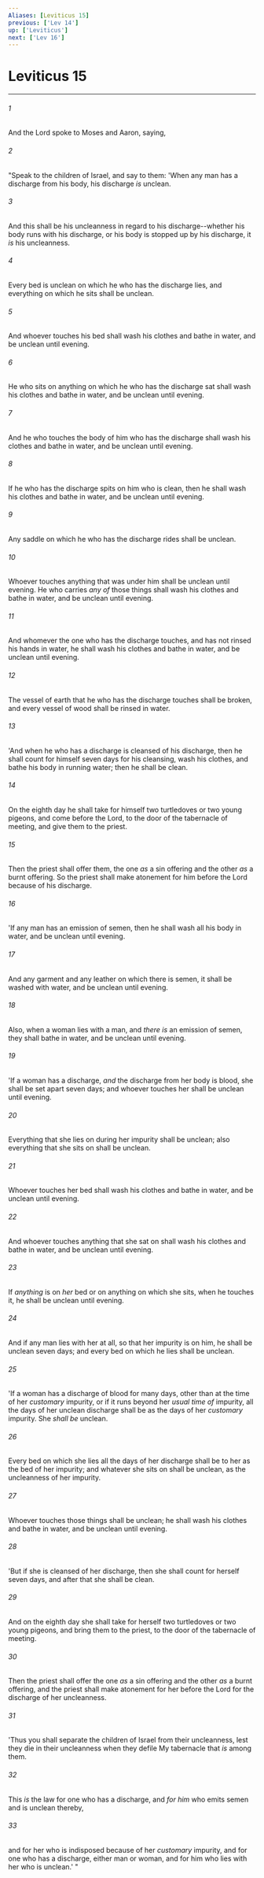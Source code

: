 ```yaml
---
Aliases: [Leviticus 15]
previous: ['Lev 14']
up: ['Leviticus']
next: ['Lev 16']
---
```

# Leviticus 15

***


###### 1 
And the Lord spoke to Moses and Aaron, saying, 

###### 2 
"Speak to the children of Israel, and say to them: 'When any man has a discharge from his body, his discharge _is_ unclean. 

###### 3 
And this shall be his uncleanness in regard to his discharge--whether his body runs with his discharge, or his body is stopped up by his discharge, it _is_ his uncleanness. 

###### 4 
Every bed is unclean on which he who has the discharge lies, and everything on which he sits shall be unclean. 

###### 5 
And whoever touches his bed shall wash his clothes and bathe in water, and be unclean until evening. 

###### 6 
He who sits on anything on which he who has the discharge sat shall wash his clothes and bathe in water, and be unclean until evening. 

###### 7 
And he who touches the body of him who has the discharge shall wash his clothes and bathe in water, and be unclean until evening. 

###### 8 
If he who has the discharge spits on him who is clean, then he shall wash his clothes and bathe in water, and be unclean until evening. 

###### 9 
Any saddle on which he who has the discharge rides shall be unclean. 

###### 10 
Whoever touches anything that was under him shall be unclean until evening. He who carries _any of_ those things shall wash his clothes and bathe in water, and be unclean until evening. 

###### 11 
And whomever the one who has the discharge touches, and has not rinsed his hands in water, he shall wash his clothes and bathe in water, and be unclean until evening. 

###### 12 
The vessel of earth that he who has the discharge touches shall be broken, and every vessel of wood shall be rinsed in water. 

###### 13 
'And when he who has a discharge is cleansed of his discharge, then he shall count for himself seven days for his cleansing, wash his clothes, and bathe his body in running water; then he shall be clean. 

###### 14 
On the eighth day he shall take for himself two turtledoves or two young pigeons, and come before the Lord, to the door of the tabernacle of meeting, and give them to the priest. 

###### 15 
Then the priest shall offer them, the one _as_ a sin offering and the other _as_ a burnt offering. So the priest shall make atonement for him before the Lord because of his discharge. 

###### 16 
'If any man has an emission of semen, then he shall wash all his body in water, and be unclean until evening. 

###### 17 
And any garment and any leather on which there is semen, it shall be washed with water, and be unclean until evening. 

###### 18 
Also, when a woman lies with a man, and _there is_ an emission of semen, they shall bathe in water, and be unclean until evening. 

###### 19 
'If a woman has a discharge, _and_ the discharge from her body is blood, she shall be set apart seven days; and whoever touches her shall be unclean until evening. 

###### 20 
Everything that she lies on during her impurity shall be unclean; also everything that she sits on shall be unclean. 

###### 21 
Whoever touches her bed shall wash his clothes and bathe in water, and be unclean until evening. 

###### 22 
And whoever touches anything that she sat on shall wash his clothes and bathe in water, and be unclean until evening. 

###### 23 
If _anything_ is on _her_ bed or on anything on which she sits, when he touches it, he shall be unclean until evening. 

###### 24 
And if any man lies with her at all, so that her impurity is on him, he shall be unclean seven days; and every bed on which he lies shall be unclean. 

###### 25 
'If a woman has a discharge of blood for many days, other than at the time of her _customary_ impurity, or if it runs beyond her _usual time of_ impurity, all the days of her unclean discharge shall be as the days of her _customary_ impurity. She _shall be_ unclean. 

###### 26 
Every bed on which she lies all the days of her discharge shall be to her as the bed of her impurity; and whatever she sits on shall be unclean, as the uncleanness of her impurity. 

###### 27 
Whoever touches those things shall be unclean; he shall wash his clothes and bathe in water, and be unclean until evening. 

###### 28 
'But if she is cleansed of her discharge, then she shall count for herself seven days, and after that she shall be clean. 

###### 29 
And on the eighth day she shall take for herself two turtledoves or two young pigeons, and bring them to the priest, to the door of the tabernacle of meeting. 

###### 30 
Then the priest shall offer the one _as_ a sin offering and the other _as_ a burnt offering, and the priest shall make atonement for her before the Lord for the discharge of her uncleanness. 

###### 31 
'Thus you shall separate the children of Israel from their uncleanness, lest they die in their uncleanness when they defile My tabernacle that _is_ among them. 

###### 32 
This _is_ the law for one who has a discharge, and _for him_ who emits semen and is unclean thereby, 

###### 33 
and for her who is indisposed because of her _customary_ impurity, and for one who has a discharge, either man or woman, and for him who lies with her who is unclean.' "
